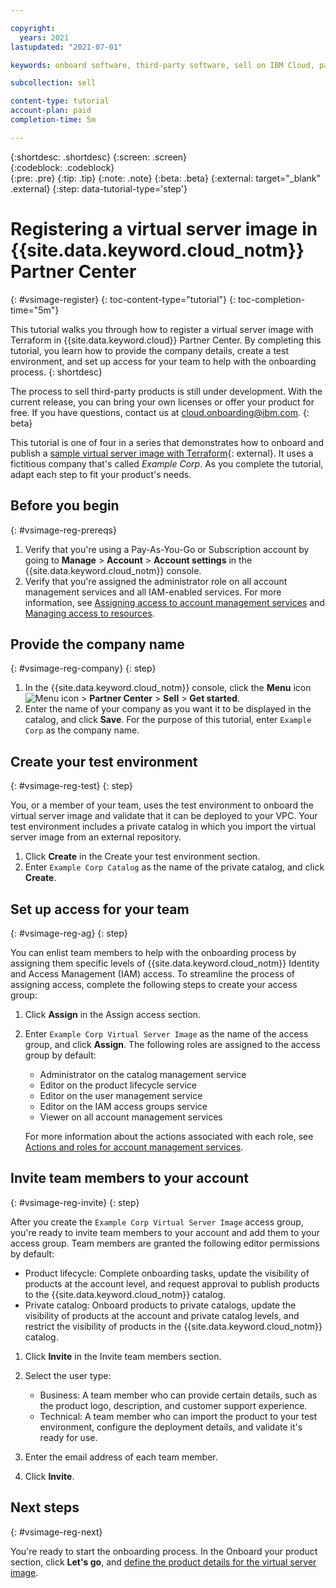 ```yaml
---

copyright:
  years: 2021
lastupdated: "2021-07-01"

keywords: onboard software, third-party software, sell on IBM Cloud, partner center, virtual server image, virtual machine image, image, vm, vsi, terraform, register

subcollection: sell

content-type: tutorial
account-plan: paid
completion-time: 5m 

---
```


{:shortdesc: .shortdesc}
{:screen: .screen}  
{:codeblock: .codeblock}  
{:pre: .pre}
{:tip: .tip}
{:note: .note}
{:beta: .beta}
{:external: target="_blank" .external}
{:step: data-tutorial-type='step'} 


# Registering a virtual server image in {{site.data.keyword.cloud_notm}} Partner Center
{: #vsimage-register}
{: toc-content-type="tutorial"} 
{: toc-completion-time="5m"} 

This tutorial walks you through how to register a virtual server image with Terraform in {{site.data.keyword.cloud}} Partner Center. By completing this tutorial, you learn how to provide the company details, create a test environment, and set up access for your team to help with the onboarding process.
{: shortdesc}

The process to sell third-party products is still under development. With the current release, you can bring your own licenses or offer your product for free. If you have questions, contact us at cloud.onboarding@ibm.com.
{: beta}

This tutorial is one of four in a series that demonstrates how to onboard and publish a [sample virtual server image with Terraform](https://github.com/IBM-Cloud/isv-vsi-product-deploy-sample/tree/v1.0){: external}. It uses a fictitious company that's called *Example Corp*. As you complete the tutorial, adapt each step to fit your product's needs.

## Before you begin
{: #vsimage-reg-prereqs}

1. Verify that you're using a Pay-As-You-Go or Subscription account by going to **Manage** > **Account** > **Account settings** in the {{site.data.keyword.cloud_notm}} console. 
1. Verify that you're assigned the administrator role on all account management services and all IAM-enabled services. For more information, see [Assigning access to account management services](/docs/account?topic=account-account-services) and [Managing access to resources](/docs/account?topic=account-assign-access-resources).
 
## Provide the company name
{: #vsimage-reg-company}
{: step}

1. In the {{site.data.keyword.cloud_notm}} console, click the **Menu** icon ![Menu icon](../icons/icon_hamburger.svg "Menu") > **Partner Center** > **Sell** > **Get started**.
2. Enter the name of your company as you want it to be displayed in the catalog, and click **Save**. For the purpose of this tutorial, enter `Example Corp` as the company name. 

## Create your test environment
{: #vsimage-reg-test}
{: step}

You, or a member of your team, uses the test environment to onboard the virtual server image and validate that it can be deployed to your VPC. Your test environment includes a private catalog in which you import the virtual server image from an external repository. 

1. Click **Create** in the Create your test environment section. 
1. Enter `Example Corp Catalog` as the name of the private catalog, and click **Create**.

## Set up access for your team 
{: #vsimage-reg-ag}
{: step}

You can enlist team members to help with the onboarding process by assigning them specific levels of {{site.data.keyword.cloud_notm}} Identity and Access Management (IAM) access. To streamline the process of assigning access, complete the following steps to create your access group:

1. Click **Assign** in the Assign access section.
1. Enter `Example Corp Virtual Server Image` as the name of the access group, and click **Assign**. The following roles are assigned to the access group by default:
  
    * Administrator on the catalog management service
    * Editor on the product lifecycle service
    * Editor on the user management service
    * Editor on the IAM access groups service
    * Viewer on all account management services
  
    For more information about the actions associated with each role, see [Actions and roles for account management services](/docs/account?topic=account-account-services#account-management-actions-roles).

## Invite team members to your account
{: #vsimage-reg-invite}
{: step}

After you create the `Example Corp Virtual Server Image` access group, you're ready to invite team members to your account and add them to your access group. Team members are granted the following editor permissions by default: 

* Product lifecycle: Complete onboarding tasks, update the visibility of products at the account level, and request approval to publish products to the {{site.data.keyword.cloud_notm}} catalog.
* Private catalog: Onboard products to private catalogs, update the visibility of products at the account and private catalog levels, and restrict the visibility of products in the {{site.data.keyword.cloud_notm}} catalog.

1. Click **Invite** in the Invite team members section. 
1. Select the user type:

    * Business: A team member who can provide certain details, such as the product logo, description, and customer support experience.
    * Technical: A team member who can import the product to your test environment, configure the deployment details, and validate it's ready for use.

1. Enter the email address of each team member.
1. Click **Invite**.


## Next steps
{: #vsimage-reg-next}

You're ready to start the onboarding process. In the Onboard your product section, click **Let's go**, and [define the product details for the virtual server image](/docs/sell?topic=sell-vsimage-define).









